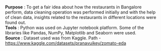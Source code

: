**Purpose** : To get a fair idea about how the restaurants in Bangalore perform, data cleaning operation was performed initially and with the help of clean data, insights related to the restaurants in different locations were found out. <br>
**Tools** : Python was used on Jupyter notebook platform. Some of the libraries like Pandas, NumPy, Matplotlib and Seaborn were used. <br>
**Source** : Dataset used was from Kaggle. Path - https://www.kaggle.com/datasets/pranavuikey/zomato-eda
